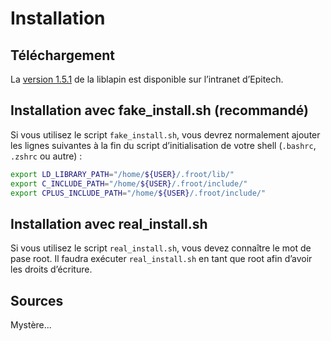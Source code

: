 
# Installation #

## Téléchargement ##

La [version 1.5.1][liblapin] de la liblapin est disponible sur l’intranet d’Epitech.

## Installation avec fake_install.sh (recommandé) ##

Si vous utilisez le script `fake_install.sh`, vous devrez normalement
ajouter les lignes suivantes à la fin du script
d’initialisation de votre shell (`.bashrc`, `.zshrc` ou autre) :

```sh
export LD_LIBRARY_PATH="/home/${USER}/.froot/lib/"
export C_INCLUDE_PATH="/home/${USER}/.froot/include/"
export CPLUS_INCLUDE_PATH="/home/${USER}/.froot/include/"
```

## Installation avec real_install.sh ##

Si vous utilisez le script `real_install.sh`, vous devez connaître
le mot de pase root.
Il faudra exécuter `real_install.sh` en tant que root afin d’avoir
les droits d’écriture.

## Sources ##

Mystère...

[liblapin]: https://intra.epitech.eu/e-learning/#!/semester-1/B1-Infographie/cours-LibLapin-&-Documentation/LibLapin1-5-1
